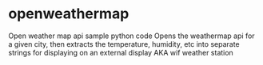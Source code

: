 # openweathermap
Open weather map api sample python code
Opens the weathermap api for a given city, then extracts the temperature, humidity, etc into separate strings for displaying on an external display AKA wif weather station
